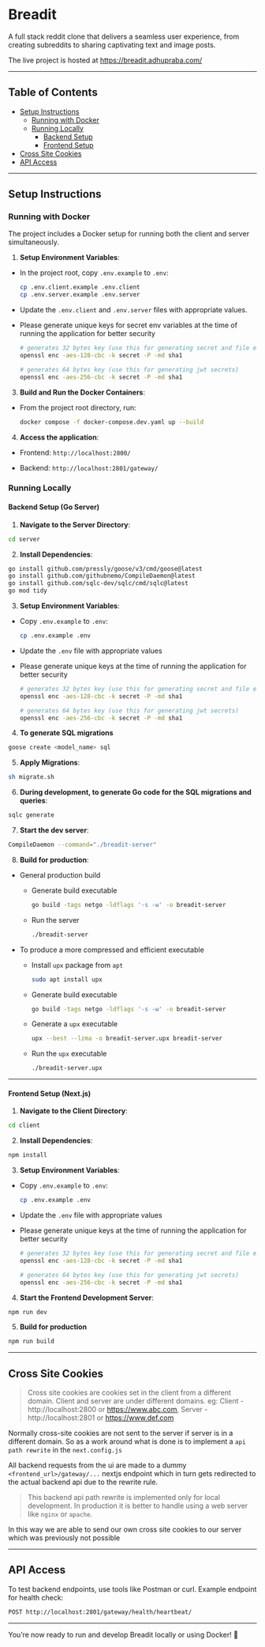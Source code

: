 # **Breadit**

A full stack reddit clone that delivers a seamless user experience, from creating subreddits to sharing captivating text and image posts.

The live project is hosted at https://breadit.adhupraba.com/

---

## **Table of Contents**

- [Setup Instructions](#setup-instructions)
  - [Running with Docker](#running-with-docker)
  - [Running Locally](#running-locally)
    - [Backend Setup](#backend-setup-django-server)
    - [Frontend Setup](#frontend-setup-react-client)
- [Cross Site Cookies](#cross-site-cookies)
- [API Access](#api-access)

---

## **Setup Instructions**

### **Running with Docker**

The project includes a Docker setup for running both the client and server simultaneously.

1. **Setup Environment Variables**:

- In the project root, copy `.env.example` to `.env`:

  ```bash
  cp .env.client.example .env.client
  cp .env.server.example .env.server
  ```

- Update the `.env.client` and `.env.server` files with appropriate values.

- Please generate unique keys for secret env variables at the time of running the application for better security

  ```bash
  # generates 32 bytes key (use this for generating secret and file encryption key)
  openssl enc -aes-128-cbc -k secret -P -md sha1

  # generates 64 bytes key (use this for generating jwt secrets)
  openssl enc -aes-256-cbc -k secret -P -md sha1
  ```

3. **Build and Run the Docker Containers**:

- From the project root directory, run:

  ```bash
  docker compose -f docker-compose.dev.yaml up --build
  ```

4. **Access the application**:

- Frontend: `http://localhost:2800/`

- Backend: `http://localhost:2801/gateway/`

### **Running Locally**

#### **Backend Setup (Go Server)**

1. **Navigate to the Server Directory**:

```bash
cd server
```

2. **Install Dependencies**:

```bash
go install github.com/pressly/goose/v3/cmd/goose@latest
go install github.com/githubnemo/CompileDaemon@latest
go install github.com/sqlc-dev/sqlc/cmd/sqlc@latest
go mod tidy
```

3. **Setup Environment Variables**:

- Copy `.env.example` to `.env`:

  ```bash
  cp .env.example .env
  ```

- Update the `.env` file with appropriate values

- Please generate unique keys at the time of running the application for better security

  ```bash
  # generates 32 bytes key (use this for generating secret and file encryption key)
  openssl enc -aes-128-cbc -k secret -P -md sha1

  # generates 64 bytes key (use this for generating jwt secrets)
  openssl enc -aes-256-cbc -k secret -P -md sha1
  ```

4. **To generate SQL migrations**

```bash
goose create <model_name> sql
```

5. **Apply Migrations**:

```bash
sh migrate.sh
```

6. **During development, to generate Go code for the SQL migrations and queries**:

```bash
sqlc generate
```

7. **Start the dev server**:

```bash
CompileDaemon --command="./breadit-server"
```

8. **Build for production**:

- General production build

  - Generate build executable

    ```bash
    go build -tags netgo -ldflags '-s -w' -o breadit-server
    ```

  - Run the server

    ```bash
    ./breadit-server
    ```

- To produce a more compressed and efficient executable

  - Install `upx` package from `apt`

    ```bash
    sudo apt install upx
    ```

  - Generate build executable

    ```bash
    go build -tags netgo -ldflags '-s -w' -o breadit-server
    ```

  - Generate a `upx` executable

    ```bash
    upx --best --lzma -o breadit-server.upx breadit-server
    ```

  - Run the `upx` executable

    ```bash
    ./breadit-server.upx
    ```

---

#### **Frontend Setup (Next.js)**

1. **Navigate to the Client Directory**:

```bash
cd client
```

2. **Install Dependencies**:

```bash
npm install
```

3. **Setup Environment Variables**:

- Copy `.env.example` to `.env`:

  ```bash
  cp .env.example .env
  ```

- Update the `.env` file with appropriate values

- Please generate unique keys at the time of running the application for better security

  ```bash
  # generates 32 bytes key (use this for generating secret and file encryption key)
  openssl enc -aes-128-cbc -k secret -P -md sha1

  # generates 64 bytes key (use this for generating jwt secrets)
  openssl enc -aes-256-cbc -k secret -P -md sha1
  ```

4. **Start the Frontend Development Server**:

```bash
npm run dev
```

5. **Build for production**

```bash
npm run build
```

---

## **Cross Site Cookies**

> Cross site cookies are cookies set in the client from a different domain. Client and server are under different domains. eg: Client - http://localhost:2800 or https://www.abc.com, Server - http://localhost:2801 or https://www.def.com

Normally cross-site cookies are not sent to the server if server is in a different domain. So as a work around what is done is to implement a `api path rewrite` in the `next.config.js`

All backend requests from the ui are made to a dummy `<frontend_url>/gateway/...` nextjs endpoint which in turn gets redirected to the actual backend api due to the rewrite rule.

> This backend api path rewrite is implemented only for local development. In production it is better to handle using a web server like `nginx` or `apache`.

In this way we are able to send our own cross site cookies to our server which was previously not possible

---

## **API Access**

To test backend endpoints, use tools like Postman or curl.
Example endpoint for health check:

```bash
POST http://localhost:2801/gateway/health/heartbeat/
```

---

You’re now ready to run and develop Breadit locally or using Docker! 🚀
